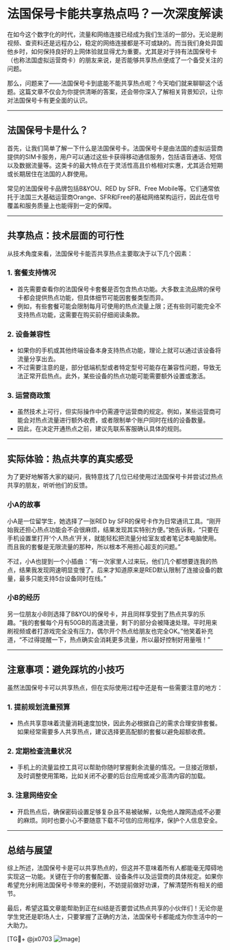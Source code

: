 # 法国保号卡能共享热点吗？一次深度解读

在如今这个数字化的时代，流量和网络连接已经成为我们生活的一部分。无论是刷视频、查资料还是远程办公，稳定的网络连接都是不可或缺的。而当我们身处异国他乡时，如何保持良好的上网体验就显得尤为重要。尤其是对于持有法国保号卡（也称法国虚拟运营商卡）的朋友来说，是否能够共享热点便成了一个备受关注的问题。

那么，问题来了——法国保号卡到底能不能共享热点呢？今天咱们就来聊聊这个话题。这篇文章不仅会为你提供清晰的答案，还会带你深入了解相关背景知识，让你对法国保号卡有更全面的认识。

---

## 法国保号卡是什么？

首先，让我们简单了解一下什么是法国保号卡。法国保号卡是由法国的虚拟运营商提供的SIM卡服务，用户可以通过这些卡获得移动通信服务，包括语音通话、短信以及数据流量等。这类卡的最大特点在于灵活性高且价格相对实惠，尤其适合短期或长期居住在法国的人群使用。

常见的法国保号卡品牌包括B&YOU、RED by SFR、Free Mobile等。它们通常依托于法国三大基础运营商Orange、SFR和Free的基础网络架构运行，因此在信号覆盖和服务质量上也能得到一定的保障。

---

## 共享热点：技术层面的可行性

从技术角度来看，法国保号卡能否共享热点主要取决于以下几个因素：

### 1. **套餐支持情况**
   - 首先需要查看你的法国保号卡套餐是否包含热点功能。大多数主流品牌的保号卡都会提供热点功能，但具体细节可能因套餐类型而异。
   - 例如，有些套餐可能会限制每月可使用的热点流量上限；还有些则可能完全不支持热点功能，这需要在购买前仔细阅读条款。

### 2. **设备兼容性**
   - 如果你的手机或其他终端设备本身支持热点功能，理论上就可以通过该设备将流量分享出去。
   - 不过需要注意的是，部分低端机型或者特定型号可能存在兼容性问题，导致无法正常开启热点。此外，某些设备的热点功能可能需要额外设置或激活。

### 3. **运营商政策**
   - 虽然技术上可行，但实际操作中仍需遵守运营商的规定。例如，某些运营商可能会对热点流量进行额外收费，或者限制单个账户同时在线的设备数量。
   - 因此，在决定开通热点之前，建议先联系客服确认具体的规则。

---

## 实际体验：热点共享的真实感受

为了更好地解答大家的疑问，我特意找了几位已经使用过法国保号卡并尝试过热点共享的朋友，听听他们的反馈。

### 小A的故事
小A是一位留学生，她选择了一张RED by SFR的保号卡作为日常通讯工具。“刚开始我还担心热点功能会不会很麻烦，结果发现其实特别方便。”她告诉我，“只要在手机设置里打开‘个人热点’开关，就能轻松把流量分给室友或者笔记本电脑使用。而且我的套餐是无限流量的那种，所以根本不用担心超支的问题。”

不过，小A也提到一个小插曲：“有一次家里人过来玩，他们几个都想要连我的热点，结果我发现网速明显变慢了。后来才知道原来是RED默认限制了连接设备的数量，最多只能支持5台设备同时在线。”

### 小B的经历
另一位朋友小B则选择了B&YOU的保号卡，并且同样享受到了热点共享的乐趣。“我的套餐每个月有50GB的高速流量，剩下的部分会被降速处理。平时用来刷视频或者打游戏完全没有压力，偶尔开个热点给朋友也完全OK。”他笑着补充道，“不过得提醒一下，热点确实会消耗更多流量，所以最好控制好用量哦！”

---

## 注意事项：避免踩坑的小技巧

虽然法国保号卡可以共享热点，但在实际使用过程中还是有一些需要注意的地方：

### 1. **提前规划流量预算**
   - 热点共享意味着流量消耗速度加快，因此务必根据自己的需求合理安排套餐。如果经常需要多人共享热点，建议选择更高配额的套餐以避免超额收费。

### 2. **定期检查流量状况**
   - 手机上的流量监控工具可以帮助你随时掌握剩余流量的情况。一旦接近限额，及时调整使用策略，比如关闭不必要的后台应用或减少高清内容的加载。

### 3. **注意网络安全**
   - 开启热点后，确保密码设置足够复杂且不易被破解，以免他人蹭网造成不必要的麻烦。同时也要小心不要随意下载不可信的应用程序，保护个人信息安全。

---

## 总结与展望

综上所述，法国保号卡是可以共享热点的，但这并不意味着所有人都能毫无障碍地实现这一功能。关键在于你的套餐配置、设备条件以及运营商的具体规定。如果你希望充分利用法国保号卡带来的便利，不妨提前做好功课，了解清楚所有相关的细节。

最后，希望这篇文章能帮助到正在纠结是否要尝试热点共享的小伙伴们！无论你是学生党还是职场人士，只要掌握了正确的方法，法国保号卡都能成为你生活中的一大助力。

[TG💪+ @jx0703 ![Image](https://github.com/user-attachments/assets/dbca1d08-cadb-493c-b0ec-ad6f7a83f270)]